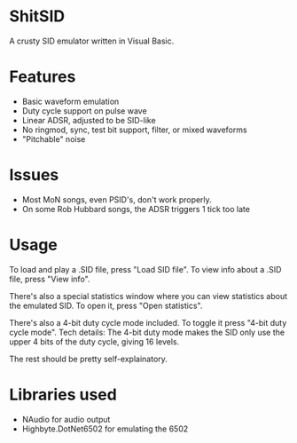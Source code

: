 # ShitSID
A crusty SID emulator written in Visual Basic.

# Features
- Basic waveform emulation
- Duty cycle support on pulse wave
- Linear ADSR, adjusted to be SID-like
- No ringmod, sync, test bit support, filter, or mixed waveforms
- "Pitchable" noise

# Issues
- Most MoN songs, even PSID's, don't work properly.
- On some Rob Hubbard songs, the ADSR triggers 1 tick too late

# Usage
To load and play a .SID file, press "Load SID file".
To view info about a .SID file, press "View info".

There's also a special statistics window where you can view statistics about the emulated SID.
To open it, press "Open statistics".

There's also a 4-bit duty cycle mode included. To toggle it press "4-bit duty cycle mode".
Tech details: The 4-bit duty mode makes the SID only use the upper 4 bits of the duty cycle, giving 16 levels.

The rest should be pretty self-explainatory.

# Libraries used
- NAudio for audio output
- Highbyte.DotNet6502 for emulating the 6502
